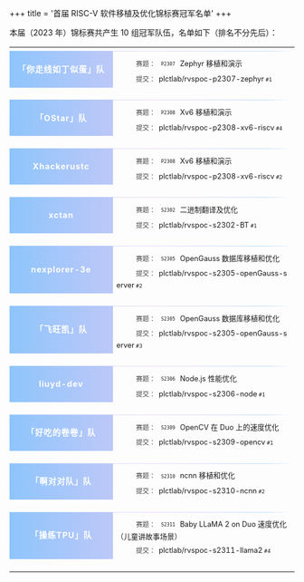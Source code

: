 +++
title = '首届 RISC-V 软件移植及优化锦标赛冠军名单'
+++

本届（2023 年）锦标赛共产生 10 组冠军队伍，名单如下（排名不分先后）：

<table id="champion-list">
  <tr class="th">
    <th></th>
    <th></th>
  </tr>

  <tr class="fir">
    <td class="champion" rowspan="2">「你走线如丁似蛋」队</td>
    <td class="challenge"><a href="https://rvspoc.org/2023/p2307/" target="_blank"><span>P2307</span>Zephyr 移植和演示</a></td>
  </tr>
  <tr class="tpr">
    <td class="pr"><a href="https://github.com/plctlab/rvspoc-p2307-zephyr/pull/1" target="_blank">plctlab/rvspoc-p2307-zephyr<span>#1</span></a></td>
  </tr>

  <tr class="fir">
    <td class="champion" rowspan="2">「OStar」队</td>
    <td class="challenge"><a href="https://rvspoc.org/2023/p2308/" target="_blank"><span>P2308</span>Xv6 移植和演示</a></td>
  </tr>
  <tr class="tpr">
    <td class="pr"><a href="https://github.com/plctlab/rvspoc-p2308-xv6-riscv/pull/4" target="_blank">plctlab/rvspoc-p2308-xv6-riscv<span>#4</span></td>
  </tr>

  <tr class="fir">
    <td class="champion" rowspan="2">Xhackerustc</td>
    <td class="challenge"><a href="https://rvspoc.org/2023/p2308/" target="_blank"><span>P2308</span>Xv6 移植和演示</a></td>
  </tr>
  <tr class="tpr">
    <td class="pr"><a href="https://github.com/plctlab/rvspoc-p2308-xv6-riscv/pull/2" target="_blank">plctlab/rvspoc-p2308-xv6-riscv<span>#2</span></td>
  </tr>

  <tr class="fir">
    <td class="champion" rowspan="2">xctan</td>
    <td class="challenge"><a href="https://rvspoc.org/2023/s2302/" target="_blank"><span>S2302</span>二进制翻译及优化</a></td>
  </tr>
  <tr class="tpr">
    <td class="pr"><a href="https://github.com/plctlab/rvspoc-s2302-BT/pull/1" target="_blank">plctlab/rvspoc-s2302-BT<span>#1</span></td>
  </tr>

  <tr class="fir">
    <td class="champion" rowspan="2">nexplorer-3e</td>
    <td class="challenge"><a href="https://rvspoc.org/2023/s2305/" target="_blank"><span>S2305</span>OpenGauss 数据库移植和优化</a></td>
  </tr>
  <tr class="tpr">
    <td class="pr"><a href="https://github.com/plctlab/rvspoc-s2305-openGauss-server/pull/2" target="_blank">plctlab/rvspoc-s2305-openGauss-server<span>#2</span></td>
  </tr>

  <tr class="fir">
    <td class="champion" rowspan="2">「飞旺凯」队</td>
    <td class="challenge"><a href="https://rvspoc.org/2023/s2305/" target="_blank"><span>S2305</span>OpenGauss 数据库移植和优化</a></td>
  </tr>
  <tr class="tpr">
    <td class="pr"><a href="https://github.com/plctlab/rvspoc-s2305-openGauss-server/pull/3" target="_blank">plctlab/rvspoc-s2305-openGauss-server<span>#3</span></td>
  </tr>

  <tr class="fir">
    <td class="champion" rowspan="2">liuyd-dev</td>
    <td class="challenge"><a href="https://rvspoc.org/2023/s2306/" target="_blank"><span>S2306</span>Node.js 性能优化</a></td>
  </tr>
  <tr class="tpr">
    <td class="pr"><a href="https://github.com/plctlab/rvspoc-s2306-node/pull/1" target="_blank">plctlab/rvspoc-s2306-node<span>#1</span></td>
  </tr>

  <tr class="fir">
    <td class="champion" rowspan="2">「好吃的卷卷」队</td>
    <td class="challenge"><a href="https://rvspoc.org/2023/s2309/" target="_blank"><span>S2309</span>OpenCV 在 Duo 上的速度优化</a></td>
  </tr>
  <tr class="tpr">
    <td class="pr"><a href="https://github.com/plctlab/rvspoc-s2309-opencv/pull/1" target="_blank">plctlab/rvspoc-s2309-opencv<span>#1</span></td>
  </tr>

  <tr class="fir">
    <td class="champion" rowspan="2">「啊对对队」队</td>
    <td class="challenge"><a href="https://rvspoc.org/2023/s2310/" target="_blank"><span>S2310</span>ncnn 移植和优化</a></td>
  </tr>
  <tr class="tpr">
    <td class="pr"><a href="https://github.com/plctlab/rvspoc-s2310-ncnn/pull/2" target="_blank">plctlab/rvspoc-s2310-ncnn<span>#2</span></td>
  </tr>

  <tr class="fir">
    <td class="champion" rowspan="2">「操练TPU」队</td>
    <td class="challenge"><a href="https://rvspoc.org/2023/s2311/" target="_blank"><span>S2311</span>Baby LLaMA 2 on Duo 速度优化（儿童讲故事场景）</a></td>
  </tr>
  <tr class="tpr">
    <td class="pr"><a href="https://github.com/plctlab/rvspoc-s2311-llama2/pull/4" target="_blank">plctlab/rvspoc-s2311-llama2<span>#4</span></td>
  </tr>
</table>

<style>
#champion-list {
  text-align: center;
  border: none !important;
}
#champion-list a {
  color: var(--fg) !important;
  text-decoration: none;
  position: relative;
}
#champion-list a:hover {
  text-decoration: underline;
}
#champion-list tr {
  position: relative;
}
#champion-list tr:not(.tpr):not(.th):after {
  content: ' ';
  display: block;
  position: absolute;
  left: 0;
  height: 1px;
  width: 100%;
  z-index: -2;
  background-image: linear-gradient(90deg,#FFFFFF 0%,#8EC5FC 10%,#E0C3FC 50%,#8EC5FC 90%,#FFFFFF 100%);
  opacity: .6;
}
#champion-list th, #champion-list td {
  border: none !important;
  line-height: 1.5em;
}
#champion-list th {
  font-weight: normal !important;
  font-size: 80%;
  line-height: 3em;
}
#champion-list tr:nth-child(even), #champion-list tr:nth-child(odd) {
  background-color: transparent !important;
}
#champion-list .challenge, #champion-list .pr {
  font-size: 80%;
  word-break: break-all;
  text-align: left;
}
#champion-list .challenge span, #champion-list .pr span {
  font-family: monospace;
  font-size: 80%;
  display: inline-block;
  padding: 0.1em 0.5em;
  margin-right: 0.5em;
  background-color: var(--bg-less);
  border-radius: 0.5em;
  position: relative;
  bottom: 0.1em;
}
#champion-list .challenge {
  padding-top: 1em;
}
#champion-list .pr {
  padding-bottom: 2em;
}
#champion-list .challenge:before, #champion-list .pr:before {
  content: '赛题：';
  font-size: 90%;
  margin-right: 0.5em;
  padding-left: 3em;
  opacity: 0.8;
}
#champion-list .pr:before {
  content: '提交：';
}
#champion-list .pr span {
  padding: 0.05em 0.2em;
  margin-left: 0.1em;
  font-size: 90%;
  border-radius: 0.2em;
  bottom: unset;
  text-decoration: inherit;
}
#champion-list .champion {
  padding: 1em 1em 2.5em 1em !important;
  font-size: 90%;
  font-weight: bold;
  letter-spacing: 1px;
  position: relative;
  color: white;
  word-break: none;
  white-space: pre;
}
#champion-list .champion:before {
  content: ' ';
  position: absolute;
  z-index: -1;
  top: 0;
  left: 0;
  width: 100%;
  height: calc(100% - 1.5em);
  background-color: #fff;
  background-image: linear-gradient(90deg, #8EC5FC 0%, #BDC8F8 100%);
}
@media all and (max-width: 800px) {
  #champion-list tr {
    display: flex;
    flex-direction: column;
  }
  #champion-list tr.fir td.champion {
    padding-bottom: 1em !important;
  }
  #champion-list tr.fir td.champion:before {
    height: 100%;
  }
  #champion-list tr.fir td.challenge {
    padding-top: 0.8em;
    border-left: 1px dotted #8EC5FC80 !important;
    border-right: 1px dotted #8EC5FC80 !important;
  }
  #champion-list tr.tpr {
    margin-bottom: 1em;
  }
  #champion-list tr.tpr td {
    padding-bottom: 0.8em;
    border-left: 1px dotted #8EC5FC80 !important;
    border-right: 1px dotted #8EC5FC80 !important;
    border-bottom: 1px dotted #8EC5FC80 !important;
  }
  #champion-list tr.fir td.challenge, #champion-list tr.tpr td {
    display: flex;
    /*background-color: #e0c3fc30;*/
  }
  #champion-list tr td {
    padding-left: 1em !important;
    padding-right: 1em !important;
  }
  #champion-list .challenge:before, #champion-list .pr:before {
    white-space: pre;
    padding-left: 1em;
  }
}
</style>

